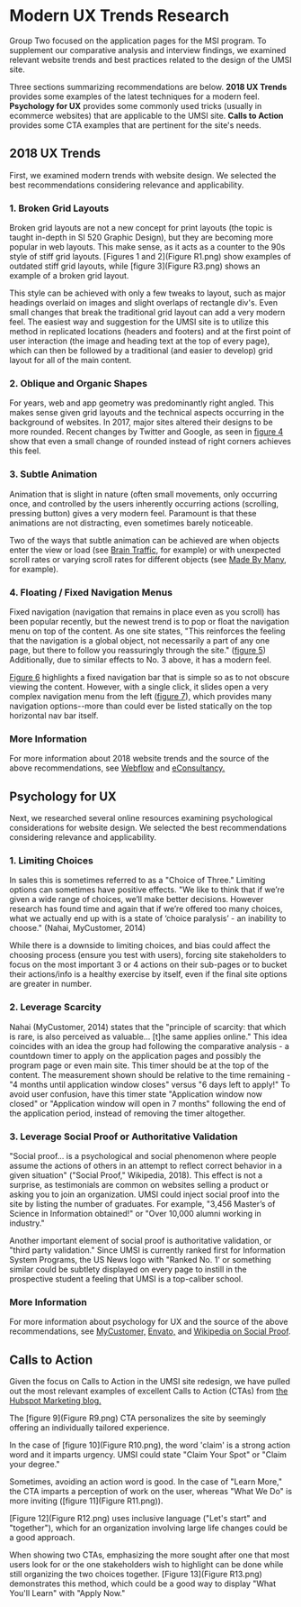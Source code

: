 # Modern UX Trends Research
Group Two focused on the application pages for the MSI program. To supplement our comparative analysis and interview findings, we examined relevant website trends and best practices related to the design of the UMSI site.

Three sections summarizing recommendations are below. __2018 UX Trends__ provides some examples of the latest techniques for a modern feel. __Psychology for UX__ provides some commonly used tricks (usually in ecommerce websites) that are applicable to the UMSI site. __Calls to Action__ provides some CTA examples that are pertinent for the site's needs.

## 2018 UX Trends
First, we examined modern trends with website design. We selected the best recommendations considering relevance and applicability.

### 1. Broken Grid Layouts
Broken grid layouts are not a new concept for print layouts (the topic is taught in-depth in SI 520 Graphic Design), but they are becoming more popular in web layouts.  This make sense, as it acts as a counter to the 90s style of stiff grid layouts. [Figures 1 and 2](Figure R1.png) show examples of outdated stiff grid layouts, while [figure 3](Figure R3.png) shows an example of a broken grid layout.

This style can be achieved with only a few tweaks to layout, such as major headings overlaid on images and slight overlaps of rectangle div's. Even small changes that break the traditional grid layout can add a very modern feel. The easiest way and suggestion for the UMSI site is to utilize this method in replicated locations (headers and footers) and at the first point of user interaction (the image and heading text at the top of every page), which can then be followed by a traditional (and easier to develop) grid layout for all of the main content.

### 2. Oblique and Organic Shapes
For years, web and app geometry was predominantly right angled. This makes sense given grid layouts and the technical aspects occurring in the background of websites. In 2017, major sites altered their designs to be more rounded. Recent changes by Twitter and Google, as seen in [figure 4](https://gitlab.si.umich.edu/borromean/t22/raw/master/Figure%20R4.png) show that even a small change of rounded instead of right corners achieves this feel.

### 3. Subtle Animation
Animation that is slight in nature (often small movements, only occurring once, and controlled by the users inherently occurring actions (scrolling, pressing button) gives a very modern feel. Paramount is that these animations are not distracting, even sometimes barely noticeable.

Two of the ways that subtle animation can be achieved are when objects enter the view or load (see [Brain Traffic](http://www.braintraffic.com), for example) or with unexpected scroll rates or varying scroll rates for different objects  (see [Made By Many](https://www.madebymany.com), for example).

### 4. Floating / Fixed Navigation Menus
Fixed navigation (navigation that remains in place even as you scroll) has been popular recently, but the newest trend is to pop or float the navigation menu on top of the content.  As one site states, "This reinforces the feeling that the navigation is a global object, not necessarily a part of any one page, but there to follow you reassuringly through the site." ([figure 5](https://gitlab.si.umich.edu/borromean/t22/raw/master/Figure%20R5.png))  Additionally, due to similar effects to No. 3 above, it has a modern feel.

[Figure 6](https://gitlab.si.umich.edu/borromean/t22/raw/master/Figure%20R6.png) highlights a fixed navigation bar that is simple so as to not obscure viewing the content. However, with a single click, it slides open a very complex navigation menu from the left ([figure 7](https://gitlab.si.umich.edu/borromean/t22/raw/master/Figure%20R7.png)), which provides many navigation options--more than could ever be listed statically on the top horizontal nav bar itself.

### More Information
For more information about 2018 website trends and the source of the above recommendations, see [Webflow](https://webflow.com/blog/19-web-design-trends-for-2018) and [eConsultancy.](https://www.econsultancy.com/blog/69683-10-no-nonsense-web-design-trends-for-2018)

## Psychology for UX
Next, we researched several online resources examining psychological considerations for website design. We selected the best recommendations considering relevance and  applicability.

### 1. Limiting Choices 
In sales this is sometimes referred to as a "Choice of Three." Limiting options can sometimes have positive effects. "We like to think that if we’re given a wide range of choices, we’ll make better decisions. However research has found time and again that if we’re offered too many choices, what we actually end up with is a state of ‘choice paralysis’ - an inability to choose." (Nahai, MyCustomer, 2014)

While there is a downside to limiting choices, and bias could affect the choosing process (ensure you test with users), forcing site stakeholders to focus on the most important 3 or 4 actions on their sub-pages or to bucket their actions/info is a healthy exercise by itself, even if the final site options are greater in number.

### 2. Leverage Scarcity 
Nahai (MyCustomer, 2014) states that the "principle of scarcity: that which is rare, is also perceived as valuable... [t]he same applies online." This idea coincides with an idea the group had following the comparative analysis - a countdown timer to apply on the application pages and possibly the program page or even main site. This timer should be at the top of the content. The measurement shown should be relative to the time remaining - "4 months until application window closes" versus "6 days left to apply!" To avoid user confusion, have this timer state "Application window now closed" or "Application window will open in 7 months" following the end of the application period, instead of removing the timer altogether.

### 3. Leverage Social Proof or Authoritative Validation
"Social proof... is a psychological and social phenomenon where people assume the actions of others in an attempt to reflect correct behavior in a given situation" ("Social Proof," Wikipedia, 2018). This effect is not a surprise, as testimonials are common on websites selling a product or asking you to join an organization. UMSI could inject social proof into the site by listing the number of graduates. For example, "3,456 Master’s of Science in Information obtained!" or "Over 10,000 alumni working in industry."

Another important element of social proof is authoritative validation, or "third party validation." Since UMSI is currently ranked first for Information System Programs, the US News logo with "Ranked No. 1' or something similar could be subtlety displayed on every page to instill in the prospective student a feeling that UMSI is a top-caliber school.

### More Information
For more information about psychology for UX and the source of the above recommendations, see [MyCustomer,](https://www.mycustomer.com/selling/ecommerce/ecommerce-five-top-tips-from-psychology-to-help-you-sell-online)  [Envato,](https://business.tutsplus.com/tutorials/how-to-increase-your-online-sales-with-psychological-triggers--cms-27065) and [Wikipedia on Social Proof](https://en.wikipedia.org/wiki/Social_proof).

## Calls to Action
Given the focus on Calls to Action in the UMSI site redesign, we have pulled out the most relevant examples of excellent Calls to Action (CTAs) from [the Hubspot Marketing blog.](https://blog.hubspot.com/marketing/great-call-to-action-examples)

The [figure 9](Figure R9.png) CTA personalizes the site by seemingly offering an individually tailored experience.

In the case of [figure 10](Figure R10.png), the word 'claim' is a strong action word and it imparts urgency.  UMSI could state "Claim Your Spot" or "Claim your degree."

Sometimes, avoiding an action word is good.  In the case of "Learn More," the CTA imparts a perception of work on the user, whereas "What We Do" is more inviting ([figure 11](Figure R11.png)).

[Figure 12](Figure R12.png) uses inclusive language ("Let's start" and "together"), which for an organization involving large life changes could be a good approach.

When showing two CTAs, emphasizing the more sought after one that most users look for or the one stakeholders wish to highlight can be done while still organizing the two choices together. [Figure 13](Figure R13.png) demonstrates this method, which could be a good way to display "What You'll Learn" with "Apply Now."